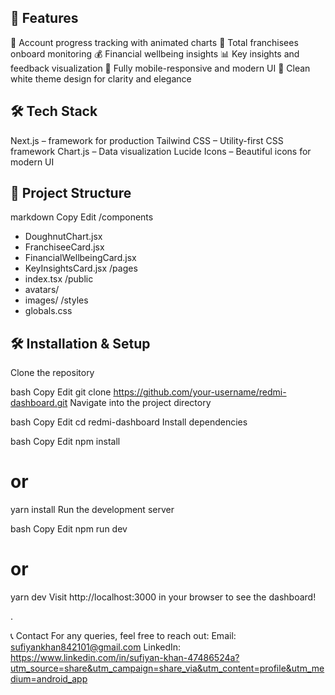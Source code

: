 ## 🚀 Features

🎯 Account progress tracking with animated charts
👥 Total franchisees onboard monitoring
💰 Financial wellbeing insights
📊 Key insights and feedback visualization
📱 Fully mobile-responsive and modern UI
🎨 Clean white theme design for clarity and elegance

## 🛠️ Tech Stack
Next.js – framework for production
Tailwind CSS – Utility-first CSS framework
Chart.js – Data visualization
Lucide Icons – Beautiful icons for modern UI

## 📂 Project Structure
markdown
Copy
Edit
/components
  - DoughnutChart.jsx
  - FranchiseeCard.jsx
  - FinancialWellbeingCard.jsx
  - KeyInsightsCard.jsx
/pages
  - index.tsx
/public
  - avatars/
  - images/
/styles
  - globals.css

## 🛠️ Installation & Setup
Clone the repository

bash
Copy
Edit
git clone https://github.com/your-username/redmi-dashboard.git
Navigate into the project directory

bash
Copy
Edit
cd redmi-dashboard
Install dependencies

bash
Copy
Edit
npm install
# or
yarn install
Run the development server

bash
Copy
Edit
npm run dev
# or
yarn dev
Visit http://localhost:3000 in your browser to see the dashboard!


 

 .

📞 Contact
For any queries, feel free to reach out:
Email: sufiyankhan842101@gmail.com
LinkedIn: https://www.linkedin.com/in/sufiyan-khan-47486524a?utm_source=share&utm_campaign=share_via&utm_content=profile&utm_medium=android_app

